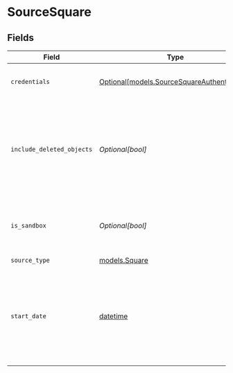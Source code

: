 # SourceSquare


## Fields

| Field                                                                                                                         | Type                                                                                                                          | Required                                                                                                                      | Description                                                                                                                   |
| ----------------------------------------------------------------------------------------------------------------------------- | ----------------------------------------------------------------------------------------------------------------------------- | ----------------------------------------------------------------------------------------------------------------------------- | ----------------------------------------------------------------------------------------------------------------------------- |
| `credentials`                                                                                                                 | [Optional[models.SourceSquareAuthentication]](../models/sourcesquareauthentication.md)                                        | :heavy_minus_sign:                                                                                                            | Choose how to authenticate to Square.                                                                                         |
| `include_deleted_objects`                                                                                                     | *Optional[bool]*                                                                                                              | :heavy_minus_sign:                                                                                                            | In some streams there is an option to include deleted objects (Items, Categories, Discounts, Taxes)                           |
| `is_sandbox`                                                                                                                  | *Optional[bool]*                                                                                                              | :heavy_minus_sign:                                                                                                            | Determines whether to use the sandbox or production environment.                                                              |
| `source_type`                                                                                                                 | [models.Square](../models/square.md)                                                                                          | :heavy_check_mark:                                                                                                            | N/A                                                                                                                           |
| `start_date`                                                                                                                  | [datetime](https://docs.python.org/3/library/datetime.html#datetime-objects)                                                  | :heavy_minus_sign:                                                                                                            | UTC date in the format YYYY-MM-DD. Any data before this date will not be replicated. If not set, all data will be replicated. |
